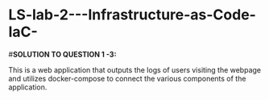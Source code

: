 # LS-lab-2---Infrastructure-as-Code-IaC-

#**SOLUTION TO QUESTION 1 -3:**

This is a web application that outputs the logs of users visiting the webpage and utilizes docker-compose to connect the various components of the application.

